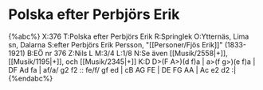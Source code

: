 # Polska efter Perbjörs Erik

{%abc%}
X:376
T:Polska efter Perbjörs Erik
R:Springlek
O:Ytternäs, Lima sn, Dalarna
S:efter Perbjörs Erik Persson, "[[Personer/Fjös Erik]]" (1833-1921)
B:EÖ nr 376
Z:Nils L
M:3/4
L:1/8
N:Se även [[Musik/2558|+]], [[Musik/1195|+]], och [[Musik/2345|+]]
K:D
D>(F A>)(d f)a | a>(f g>)(e f)a | DF Ad fa | af/a/ g2 f2 ::
fe/f/ gf ed | cB AG FE | DE FG AA | Ac e2 d2 :|
{%endabc%}
